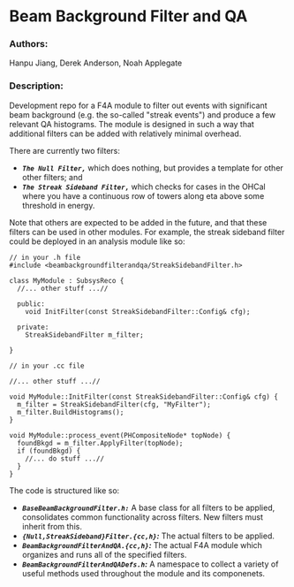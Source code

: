 # Beam Background Filter and QA

### Authors:
Hanpu Jiang, Derek Anderson, Noah Applegate

### Description:
Development repo for a F4A module to filter out events with significant beam
background (e.g. the so-called "streak events") and produce a few relevant 
QA histograms. The module is designed in such a way that additional filters
can be added with relatively minimal overhead.

There are currently two filters:

  - ***`The Null Filter,`*** which does nothing, but provides a template
    for other other filters; and
  - ***`The Streak Sideband Filter,`*** which checks for cases in the
    OHCal where you have a continuous row of towers along eta above
    some threshold in energy.

Note that others are expected to be added in the future, and that these
filters can be used in other modules. For example, the streak sideband
filter could be deployed in an analysis module like so:

```
// in your .h file
#include <beambackgroundfilterandqa/StreakSidebandFilter.h>

class MyModule : SubsysReco {
  //... other stuff ...//

  public:
    void InitFilter(const StreakSidebandFilter::Config& cfg);

  private:
    StreakSidebandFilter m_filter;

}

// in your .cc file

//... other stuff ...//

void MyModule::InitFilter(const StreakSidebandFilter::Config& cfg) {
  m_filter = StreakSidebandFilter(cfg, "MyFilter");
  m_filter.BuildHistograms();
}

void MyModule::process_event(PHCompositeNode* topNode) {
  foundBkgd = m_filter.ApplyFilter(topNode);
  if (foundBkgd) {
    //... do stuff ...//
  }
}
```

The code is structured like so:

  - ***`BaseBeamBackgroundFilter.h:`*** A base class for all filters to
    be applied, consolidates common functionality across filters. New
    filters must inherit from this.
  - ***`{Null,StreakSideband}Filter.{cc,h}`:*** The actual filters to
    be applied.
  - ***`BeamBackgroundFilterAndQA.{cc,h}`:*** The actual F4A module
    which organizes and runs all of the specified filters.
  - ***`BeamBackgroundFilterAndQADefs.h`:*** A namespace to collect
    a variety of useful methods used throughout the module and its
    componenets.


